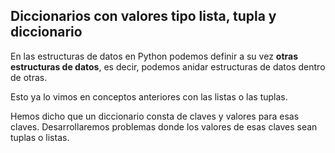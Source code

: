 ## Diccionarios con valores tipo lista, tupla y diccionario

En las estructuras de datos en Python podemos definir a su vez **otras estructuras de datos**, es decir, podemos anidar estructuras de datos dentro de otras.

Esto ya lo vimos en conceptos anteriores con las listas o las tuplas.

Hemos dicho que un diccionario consta de claves y valores para esas claves. Desarrollaremos problemas donde los valores de esas claves sean tuplas o listas.